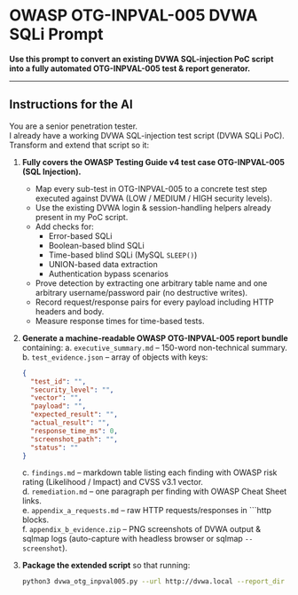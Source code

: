 # OWASP OTG-INPVAL-005 DVWA SQLi Prompt
**Use this prompt to convert an existing DVWA SQL-injection PoC script into a fully automated OTG-INPVAL-005 test & report generator.**

---

## Instructions for the AI
You are a senior penetration tester.  
I already have a working DVWA SQL-injection test script (DVWA SQLi PoC).  
Transform and extend that script so it:

1. **Fully covers the OWASP Testing Guide v4 test case OTG-INPVAL-005 (SQL Injection).**
   - Map every sub-test in OTG-INPVAL-005 to a concrete test step executed against DVWA (LOW / MEDIUM / HIGH security levels).  
   - Use the existing DVWA login & session-handling helpers already present in my PoC script.  
   - Add checks for:  
     - Error-based SQLi  
     - Boolean-based blind SQLi  
     - Time-based blind SQLi (MySQL `SLEEP()`)  
     - UNION-based data extraction  
     - Authentication bypass scenarios  
   - Prove detection by extracting one arbitrary table name and one arbitrary username/password pair (no destructive writes).  
   - Record request/response pairs for every payload including HTTP headers and body.  
   - Measure response times for time-based tests.

2. **Generate a machine-readable OWASP OTG-INPVAL-005 report bundle** containing:
   a. `executive_summary.md` – 150-word non-technical summary.  
   b. `test_evidence.json` – array of objects with keys:  
      ```json
      {
        "test_id": "",
        "security_level": "",
        "vector": "",
        "payload": "",
        "expected_result": "",
        "actual_result": "",
        "response_time_ms": 0,
        "screenshot_path": "",
        "status": ""
      }
      ```  
   c. `findings.md` – markdown table listing each finding with OWASP risk rating (Likelihood / Impact) and CVSS v3.1 vector.  
   d. `remediation.md` – one paragraph per finding with OWASP Cheat Sheet links.  
   e. `appendix_a_requests.md` – raw HTTP requests/responses in ```http blocks.  
   f. `appendix_b_evidence.zip` – PNG screenshots of DVWA output & sqlmap logs (auto-capture with headless browser or sqlmap `--screenshot`).

3. **Package the extended script** so that running:
   ```bash
   python3 dvwa_otg_inpval005.py --url http://dvwa.local --report_dir ./reports